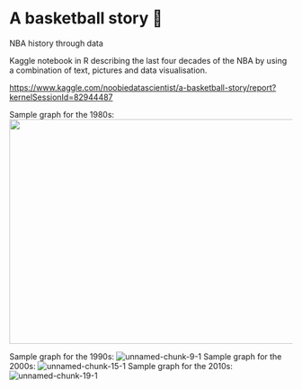 # A basketball story 🏀
NBA history through data

Kaggle notebook in R describing the last four decades of the NBA by using a combination of text, pictures and data visualisation.



https://www.kaggle.com/noobiedatascientist/a-basketball-story/report?kernelSessionId=82944487

Sample graph for the 1980s:
<img src="https://user-images.githubusercontent.com/56187121/147253890-bdfcb274-ab9e-4dc6-bb0a-52f6af04e156.png" width = 560 height=400/>

Sample graph for the 1990s:
![unnamed-chunk-9-1](https://user-images.githubusercontent.com/56187121/147253893-22ce927e-dd26-4325-9f9b-c064f254dc1c.png)
Sample graph for the 2000s:
![unnamed-chunk-15-1](https://user-images.githubusercontent.com/56187121/147253894-2078379a-d126-4251-9ce0-fe2616dc3347.png)
Sample graph for the 2010s:
![unnamed-chunk-19-1](https://user-images.githubusercontent.com/56187121/147253897-29e8932a-ec6e-443e-95a3-8f37c27b5157.png)
